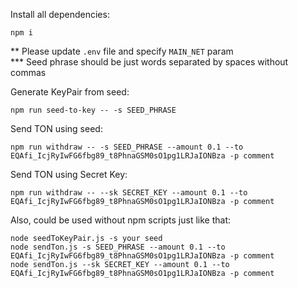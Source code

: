 Install all dependencies:
```
npm i
```

** Please update `.env` file and specify `MAIN_NET` param   
*** Seed phrase should be just words separated by spaces without commas

Generate KeyPair from seed:
```
npm run seed-to-key -- -s SEED_PHRASE
```

Send TON using seed:
```
npm run withdraw -- -s SEED_PHRASE --amount 0.1 --to EQAfi_IcjRyIwFG6fbg89_t8PhnaGSM0sO1pg1LRJaIONBza -p comment
```

Send TON using Secret Key:
```
npm run withdraw -- --sk SECRET_KEY --amount 0.1 --to EQAfi_IcjRyIwFG6fbg89_t8PhnaGSM0sO1pg1LRJaIONBza -p comment
```

Also, could be used without npm scripts just like that:
```
node seedToKeyPair.js -s your seed
node sendTon.js -s SEED_PHRASE --amount 0.1 --to EQAfi_IcjRyIwFG6fbg89_t8PhnaGSM0sO1pg1LRJaIONBza -p comment
node sendTon.js --sk SECRET_KEY --amount 0.1 --to EQAfi_IcjRyIwFG6fbg89_t8PhnaGSM0sO1pg1LRJaIONBza -p comment
```